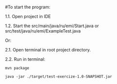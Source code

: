#To start the program:

1.1. Open project in IDE

1.2. Start the src/main/java/ru/emi/Start.java or src/test/java/ru/emi/ExampleTest.java

Or:

2.1. Open terminal in root project directory.

2.2. Run in terminal:

`mvn package`

`java -jar ./target/test-exercize-1.0-SNAPSHOT.jar` 